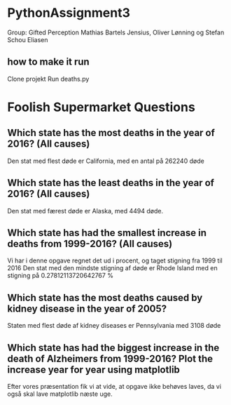# PythonAssignment3
Group: Gifted Perception
Mathias Bartels Jensius, Oliver Lønning og Stefan Schou Eliasen

## how to make it run

Clone projekt
Run deaths.py

# Foolish Supermarket Questions

## Which state has the most deaths in the year of 2016? (All causes)
Den stat med flest døde er California, med en antal på 262240 døde

## Which state has the least deaths in the year of 2016? (All causes)
Den stat med færest døde er Alaska, med 4494 døde.

## Which state has had the smallest increase in deaths from 1999-2016? (All causes)
Vi har i denne opgave regnet det ud i procent, og taget stigning fra 1999 til 2016
Den stat med den mindste stigning af døde er Rhode Island med en stigning på 0.27812113720642767 %

## Which state has the most deaths caused by kidney disease in the year of 2005?
Staten med flest døde af kidney diseases er Pennsylvania med 3108 døde

## Which state has had the biggest increase in the death of Alzheimers from 1999-2016? Plot the increase year for year using matplotlib
Efter vores præsentation fik vi at vide, at opgave ikke behøves laves, da vi også skal lave matplotlib næste uge.

